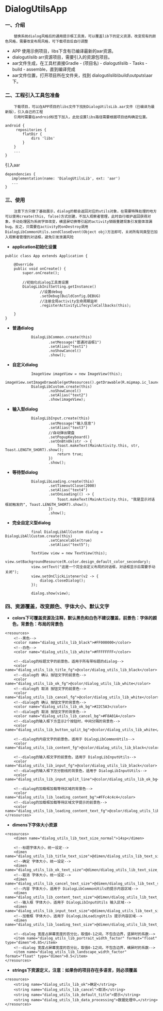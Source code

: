 # DialogUtilsApp

### 一、介绍
        替换系统dialog风格后的通用提示框工具类，可以覆盖lib下的定义资源，改变现有的颜色风格，需要改变布局风格，可下载项目后自行调整
- APP 使用示例项目，libs下含有已编译最新的aar资源。
- dialogutilslib arr资源项目，需要引入的资源包项目。
- aar文件生成，在工具栏直接Gradle - (项目名) - dialogutilslib - Tasks - build - assemble，直到编译完成
- aar文件位置，打开项目所在文件夹，找到 dialogutilslib\build\outputs\aar 下。

### 二、工程引入工具包准备
        下载项目，可以在APP项目的libs文件下找到DialogUtilsLib.aar文件（已编译为最新版），引入自己的工程
        引用时需要在android标签下加入，此处设置libs路径需要根据项目结构确定位置。

```
android {
     repositories {
        flatDir {
            dirs 'libs'
        }
    }
    ...
}
```
引入aar

```
dependencies {
   implementation(name: 'DialogUtilsLib', ext: 'aar')
   ...
}
```
### 三、使用

        注意下方只做了基础展示，dialog的都会返回对应的utils对象，在需要特殊处理的地方可以使用create(this, false)方式创建，不加入观察者管理，此时自行维护返回获得对象，手动处理因为系统字体改变，横竖屏切换等引起的activity销毁重建现象引发窗体泄漏bug。反之，只需要在activity的onDestroy调用DialogLibCommonUtils.sendCloseEvent(Object obj)方法即可，关闭所有同类型已加入观察者管理的对话框，避免引发泄漏风险

-  **application初始化设置** 

```
public class App extends Application {

    @Override
    public void onCreate() {
        super.onCreate();

        //初始化dialog工具类设置
        DialogLibInitSetting.getInstance()
                //设置debug
                .setDebug(BuildConfig.DEBUG)
                //注册全局activity生命周期监听
                .registerActivityLifecycleCallbacks(this);

    }
}
```


-  **普通dialog** 

```
            DialogLibCommon.create(this)
                    .setMessage("普通对话框1")
                    .setAlias("text1")
                    .noShowCancel()
                    .show();
```

-  **自定义dialog** 

```
            ImageView imageView = new ImageView(this);
            imageView.setImageDrawable(getResources().getDrawable(R.mipmap.ic_launcher));
            DialogLibCustom.create(this)
                    .noShowCancel()
                    .setAlias("text2")
                    .show(imageView);
```

-  **输入型dialog** 

```
            DialogLibInput.create(this)
                    .setMessage("输入信息")
                    .setAlias("text3")
                    //自动弹出键盘
                    .setPopupKeyboard()
                    .setOnBtnOk(str -> {
                        Toast.makeText(MainActivity.this, str, Toast.LENGTH_SHORT).show();
                        return true;
                    })
                    .show();
```

-  **等待型dialog** 

```
            DialogLibLoading.create(this)
                    .setTimeoutClose(2000)
                    .setAlias("text4")
                    .setOnLoading(() -> {
                        Toast.makeText(MainActivity.this, "我是显示对话框前触发的", Toast.LENGTH_SHORT).show();
                    })
                    .show();
```

-  **完全自定义型dialog** 
```
            final DialogLibAllCustom dialog = DialogLibAllCustom.create(this)
                    .setCancelable(true)
                    .setAlias("text5");

            TextView view = new TextView(this);
            view.setBackgroundResource(R.color.design_default_color_secondary);
            view.setText("这是一个完全自定义布局的对话框，对话框显示后需要手动关闭");
            view.setOnClickListener(v2 -> {
                dialog.closeDialog();
            });

            dialog.show(view);
```

### 四、资源覆盖，改变颜色、字体大小、默认文字
 
- **colors下可覆盖资源及注释，默认黑色和白色不建议覆盖，前景色：字体的颜色，背景色：布局的背景色** 

```
<resources>
    <!--黑色-->
    <color name="dialog_utils_lib_black">#FF000000</color>
    <!--白色-->
    <color name="dialog_utils_lib_white">#FFFFFFFF</color>

    <!--dialog的标题文字的前景色，适用于所有带标题的dialog-->
    <color name="dialog_utils_lib_title_fg">@color/dialog_utils_lib_black</color>
    <!--dialog的 确认 按钮文字的前景色-->
    <color name="dialog_utils_lib_ok_fg">@color/dialog_utils_lib_white</color>
    <!--dialog的 取消 按钮文字的前景色-->
    <color name="dialog_utils_lib_cancel_fg">@color/dialog_utils_lib_white</color>
    <!--dialog的 确认 按钮文字的背景色-->
    <color name="dialog_utils_lib_ok_bg">#22C5A3</color>
    <!--dialog的 取消 按钮文字的背景色-->
    <color name="dialog_utils_lib_cancel_bg">#F8A01A</color>
    <!--dialog的输入框下方显示2个按钮时，中间分隔的背景色-->
    <color name="dialog_utils_lib_button_split_bg">@color/dialog_utils_lib_white</color>

    <!--dialog的内容文字的前景色，适用于 DialogLibCommonUtils-->
    <color name="dialog_utils_lib_content_fg">@color/dialog_utils_lib_black</color>

    <!--dialog的输入框文字的前景色，适用于 DialogLibInputUtils-->
    <color name="dialog_utils_lib_input_fg">@color/dialog_utils_lib_black</color>
    <!--dialog的输入框下方分割线的背景色，适用于 DialogLibInputUtils-->
    <color name="dialog_utils_lib_input_split_line">@color/dialog_utils_lib_ok_bg</color>

    <!--dialog的加载框加载等待区域的背景色-->
    <color name="dialog_utils_lib_loading_content_bg">#FFc4c4c4</color>
    <!--dialog的加载框加载等待区域文字提示的前景色-->
    <color name="dialog_utils_lib_loading_content_text_fg">@color/dialog_utils_lib_white</color>
</resources>
```
-  **dimens下字体大小资源** 

```
<resources>
    <dimen name="dialog_utils_lib_text_size_normal">14sp</dimen>

    <!--标题字体大小，统一设定-->
    <dimen name="dialog_utils_lib_title_text_size">@dimen/dialog_utils_lib_text_size_normal</dimen>
    <!--确定 字体大小，统一设定-->
    <dimen name="dialog_utils_lib_ok_text_size">@dimen/dialog_utils_lib_text_size_normal</dimen>
    <!--取消 字体大小，统一设定-->
    <dimen name="dialog_utils_lib_cancel_text_size">@dimen/dialog_utils_lib_text_size_normal</dimen>
    <!--内容 字体大小，适用于 DialogLibCommonUtils的提示内容区域-->
    <dimen name="dialog_utils_lib_content_text_size">@dimen/dialog_utils_lib_text_size_normal</dimen>
    <!--输入框 字体大小，适用于 DialogLibInputUtils 输入区域-->
    <dimen name="dialog_utils_lib_input_text_size">@dimen/dialog_utils_lib_text_size_normal</dimen>
    <!--加载框 字体大小，适用于 DialogLibLoadingUtils 提示内容区域-->
    <dimen name="dialog_utils_lib_loading_text_size">@dimen/dialog_utils_lib_text_size_normal</dimen>

    <!--dialog 宽度占屏幕宽度的百分比，取值0-1之间，不包含边界，竖屏时的系数-->
    <item name="dialog_utils_lib_portrait_width_factor" format="float" type="dimen">0.85</item>
    <!--dialog 宽度占屏幕宽度的百分比，取值0-1之间，不包含边界，横屏时的系数-->
    <item name="dialog_utils_lib_landscape_width_factor" format="float" type="dimen">0.5</item>
</resources>
```
- **strings下资源定义，注意：如果你的项目存在多语言，则必须覆盖** 

```
<resources>
    <string name="dialog_utils_lib_ok">确定</string>
    <string name="dialog_utils_lib_cancel">取消</string>
    <string name="dialog_utils_lib_default_title">提示</string>
    <string name="dialog_utils_lib_data_processing">数据处理中…</string>
</resources>
```


